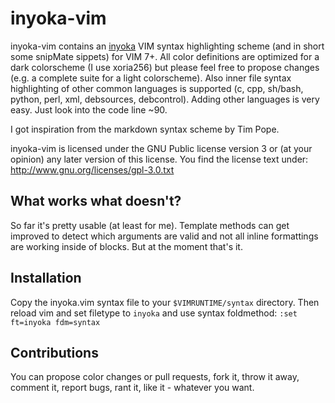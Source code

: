 inyoka-vim
==========
inyoka-vim contains an [inyoka](http://inyokaproject.org) VIM syntax
highlighting scheme (and in short some snipMate sippets) for VIM 7+.
All color definitions are optimized for a dark colorscheme (I use
xoria256) but please feel free to propose changes (e.g. a complete suite
for a light colorscheme). Also inner file syntax highlighting of other
common languages is supported (c, cpp, sh/bash, python, perl, xml,
debsources, debcontrol).
Adding other languages is very easy. Just look into the code line ~90.

I got inspiration from the markdown syntax scheme by Tim Pope.

inyoka-vim is licensed under the GNU Public license version 3 or (at your
opinion) any later version of this license.
You find the license text under: http://www.gnu.org/licenses/gpl-3.0.txt


What works what doesn't?
------------------------
So far it's pretty usable (at least for me). Template methods can
get improved to detect which arguments are valid and not all inline
formattings are working inside of blocks. But at the moment that's it.


Installation
------------
Copy the inyoka.vim syntax file to your `$VIMRUNTIME/syntax` directory.
Then reload vim and set filetype to `inyoka` and use syntax foldmethod:
`:set ft=inyoka fdm=syntax`


Contributions
-------------
You can propose color changes or pull requests, fork it, throw it away,
comment it, report bugs, rant it, like it - whatever you want.
